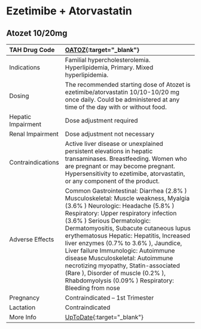# Ezetimibe + Atorvastatin

## Atozet 10/20mg

| TAH Drug Code      | [OATOZ](https://www.tahsda.org.tw/drugs/hissearch.php?drug_code=OATOZ){:target="_blank"}                                                                                                                                                                                                                                                                                                                                                                                                                                                      |
|:-------------------|:----------------------------------------------------------------------------------------------------------------------------------------------------------------------------------------------------------------------------------------------------------------------------------------------------------------------------------------------------------------------------------------------------------------------------------------------------------------------------------------------------------------------------------------------|
| Indications        | Familial hypercholesterolemia. Hyperlipidemia, Primary. Mixed hyperlipidemia.                                                                                                                                                                                                                                                                                                                                                                                                                                                                 |
| Dosing             | The recommended starting dose of Atozet is ezetimibe/atorvastatin 10/10-10/20 mg once daily. Could be administered at any time of the day with or without food.                                                                                                                                                                                                                                                                                                                                                                               |
| Hepatic Impairment | Dose adjustment required                                                                                                                                                                                                                                                                                                                                                                                                                                                                                                                      |
| Renal Impairment   | Dose adjustment not necessary                                                                                                                                                                                                                                                                                                                                                                                                                                                                                                                 |
| Contraindications  | Active liver disease or unexplained persistent elevations in hepatic transaminases. Breastfeeding. Women who are pregnant or may become pregnant. Hypersensitivity to ezetimibe, atorvastatin, or any component of the product.                                                                                                                                                                                                                                                                                                               |
| Adverse Effects    | Common Gastrointestinal: Diarrhea (2.8% ) Musculoskeletal: Muscle weakness, Myalgia (3.6% ) Neurologic: Headache (5.8% ) Respiratory: Upper respiratory infection (3.6% ) Serious Dermatologic: Dermatomyositis, Subacute cutaneous lupus erythematosus Hepatic: Hepatitis, Increased liver enzymes (0.7% to 3.6% ), Jaundice, Liver failure Immunologic: Autoimmune disease Musculoskeletal: Autoimmune necrotizing myopathy, Statin-associated (Rare ), Disorder of muscle (0.2% ), Rhabdomyolysis (0.09% ) Respiratory: Bleeding from nose |
| Pregnancy          | Contraindicated – 1st Trimester                                                                                                                                                                                                                                                                                                                                                                                                                                                                                                               |
| Lactation          | Contraindicated                                                                                                                                                                                                                                                                                                                                                                                                                                                                                                                               |
| More Info          | [UpToDate](https://www.uptodate.com/contents/ezetimibe-and-atorvastatin-drug-information){:target="_blank"}                                                                                                                                                                                                                                                                                                                                                                                                                                   |

